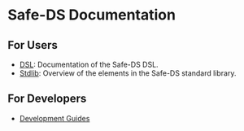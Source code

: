 # Safe-DS Documentation

## For Users

* [DSL][dsl]: Documentation of the Safe-DS DSL.
* [Stdlib][stdlib]: Overview of the elements in the Safe-DS standard library.

## For Developers

* [Development Guides][developers]

[dsl]: DSL/README.md
[stdlib]: Stdlib/API/README.md
[developers]: Development/README.md

